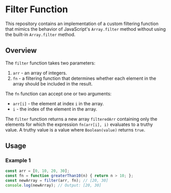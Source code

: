 # Filter Function

This repository contains an implementation of a custom filtering function that mimics the behavior of JavaScript's `Array.filter` method without using the built-in `Array.filter` method.

## Overview

The `filter` function takes two parameters:

1. `arr` - an array of integers.
2. `fn` - a filtering function that determines whether each element in the array should be included in the result.

The `fn` function can accept one or two arguments:
- `arr[i]` - the element at index `i` in the array.
- `i` - the index of the element in the array.

The `filter` function returns a new array `filteredArr` containing only the elements for which the expression `fn(arr[i], i)` evaluates to a truthy value. A truthy value is a value where `Boolean(value)` returns `true`.

## Usage

### Example 1

```javascript
const arr = [0, 10, 20, 30];
const fn = function greaterThan10(n) { return n > 10; };
const newArray = filter(arr, fn); // [20, 30]
console.log(newArray); // Output: [20, 30]

